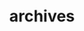 ---
title: "archives" # in any language you want
layout: "archives" # necessary for search
url: "/archives"
# description: "Description for Search"
summary: "archives"
# placeholder: "placeholder text in search input box"
---